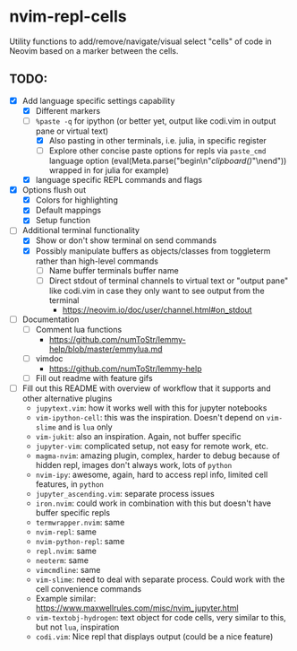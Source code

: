 # nvim-repl-cells
Utility functions to add/remove/navigate/visual select "cells" of code in Neovim based on a marker between the cells.

## TODO:
- [x] Add language specific settings capability
  - [x] Different markers
  - [ ] `%paste -q` for ipython (or better yet, output like codi.vim in output pane or virtual text)
    - [x] Also pasting in other terminals, i.e. julia, in specific register
    - [ ] Explore other concise paste options for repls via `paste_cmd` language option (eval(Meta.parse("begin\n"*clipboard()*"\nend")) wrapped in for julia for example)
  - [x] language specific REPL commands and flags
- [x] Options flush out
  - [x] Colors for highlighting
  - [x] Default mappings
  - [x] Setup function
- [ ] Additional terminal functionality
  - [x] Show or don't show terminal on send commands
  - [x] Possibly manipulate buffers as objects/classes from toggleterm rather than high-level commands
    - [ ] Name buffer terminals buffer name
    - [ ] Direct stdout of terminal channels to virtual text or "output pane" like codi.vim in case they only want to see output from the terminal
      - https://neovim.io/doc/user/channel.html#on_stdout
- [ ] Documentation
  - [ ] Comment lua functions
    - https://github.com/numToStr/lemmy-help/blob/master/emmylua.md
  - [ ] vimdoc
    - https://github.com/numToStr/lemmy-help
  - [ ] Fill out readme with feature gifs
- [ ] Fill out this README with overview of workflow that it supports and other alternative plugins
  - `jupytext.vim`: how it works well with this for jupyter notebooks
  - `vim-ipython-cell`: this was the inspiration. Doesn't depend on `vim-slime` and is `lua` only
  - `vim-jukit`: also an inspiration. Again, not buffer specific
  - `jupyter-vim`: complicated setup, not easy for remote work, etc.
  - `magma-nvim`: amazing plugin, complex, harder to debug because of hidden repl, images don't always work, lots of `python`
  - `nvim-ipy`: awesome, again, hard to access repl info, limited cell features, in `python`
  - `jupyter_ascending.vim`: separate process issues
  - `iron.nvim`: could work in combination with this but doesn't have buffer specific repls
  - `termwrapper.nvim`: same
  - `nvim-repl`: same
  - `nvim-python-repl`: same
  - `repl.nvim`: same
  - `neoterm`: same
  - `vimcmdline`: same
  - `vim-slime`: need to deal with separate process. Could work with the cell convenience commands
  - Example similar: https://www.maxwellrules.com/misc/nvim_jupyter.html
  - `vim-textobj-hydrogen`: text object for code cells, very similar to this, but not `lua`, inspiration
  - `codi.vim`: Nice repl that displays output (could be a nice feature)
